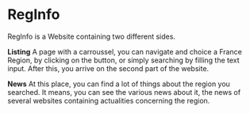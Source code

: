 # RegInfo

RegInfo is a Website containing two different sides.

**Listing** 
A page with a carroussel, you can navigate and choice a France Region, by clicking on the button, or simply searching by filling the text input.
After this, you arrive on the second part of the website.



**News** 
At this place, you can find a lot of things about the region you searched.
It means, you can see the various news about it, the news of several websites containing actualities concerning the region.


